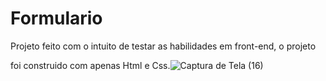 # Formulario

Projeto feito com o intuito de testar as habilidades em front-end, o projeto








foi construido com apenas Html e Css.![Captura de Tela (16)](https://user-images.githubusercontent.com/122378399/229298562-6939d17e-4296-465d-bbee-2c1111380e63.png)
